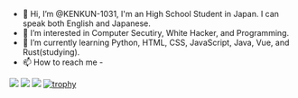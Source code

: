 - 👋 Hi, I’m @KENKUN-1031, I'm an High School Student in Japan. I can speak both English and Japanese.
- 👀 I’m interested in Computer Secutiry, White Hacker, and Programming.
- 🌱 I’m currently learning Python, HTML, CSS, JavaScript, Java, Vue, and Rust(studying).
- 📫 How to reach me - 

![](http://github-profile-summary-cards.vercel.app/api/cards/stats?username=KENKUN-1031&theme=nord_dark)
![](http://github-profile-summary-cards.vercel.app/api/cards/most-commit-language?username=KENKUN-1031&theme=nord_dark)
![](http://github-profile-summary-cards.vercel.app/api/cards/profile-details?username=KENKUN-1031&theme=nord_dark)
[![trophy](https://github-profile-trophy.vercel.app/?username=KENKUN-1031)](https://github.com/ryo-ma/github-profile-trophy)
<!---
KENKUN-1031/KENKUN-1031 is a ✨ special ✨ repository because its `README.md` (this file) appears on your GitHub profile.
You can click the Preview link to take a look at your changes.
--->
